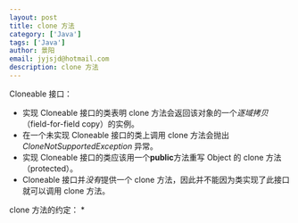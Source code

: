 ```yaml
---
layout: post
title: clone 方法
category: ['Java']
tags: ['Java']
author: 景阳
email: jyjsjd@hotmail.com
description: clone 方法
---
```


Cloneable 接口：
* 实现 Cloneable 接口的类表明 clone 方法会返回该对象的一个*逐域拷贝*（field-for-field copy）的实例。
* 在一个未实现 Cloneable 接口的类上调用 clone 方法会抛出 *CloneNotSupportedException* 异常。
* 实现 Cloneable 接口的类应该用一个**public**方法重写 Object 的 clone 方法（protected）。
* Cloneable 接口并*没有*提供一个 clone 方法，因此并不能因为类实现了此接口就可以调用 clone 方法。

clone 方法的约定：
*
